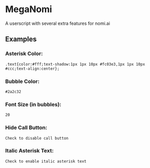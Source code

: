 
# MegaNomi

A userscript with several extra features for nomi.ai

## Examples

### Asterisk Color:

```
.text{color:#fff;text-shadow:1px 1px 10px #fc03e3,1px 1px 10px #ccc;text-align:center};
``` 

### Bubble Color: 

```
#2a2c32
```

### Font Size (in bubbles): 

```
20
```

### Hide Call Button: 

```
Check to disable call button
```

### Italic Asterisk Text: 

```
Check to enable italic asterisk text
```
